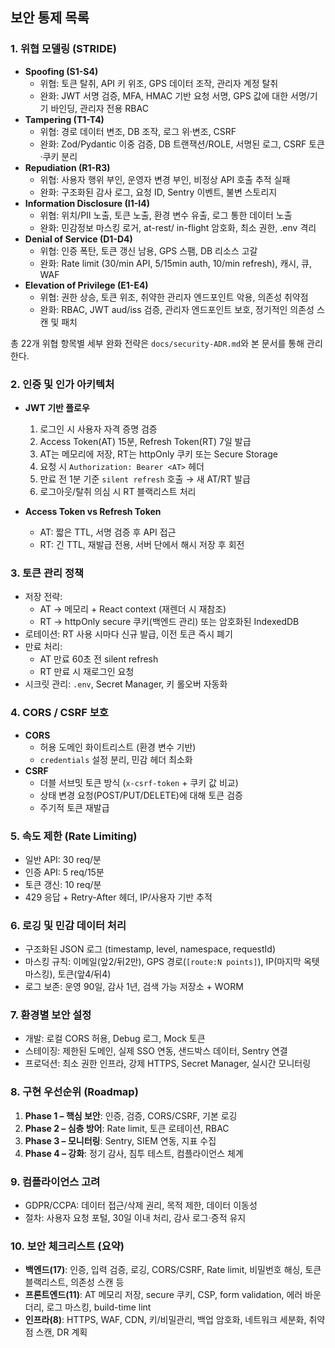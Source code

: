 ## 보안 통제 목록

### 1. 위협 모델링 (STRIDE)
- **Spoofing (S1-S4)**  
  - 위협: 토큰 탈취, API 키 위조, GPS 데이터 조작, 관리자 계정 탈취  
  - 완화: JWT 서명 검증, MFA, HMAC 기반 요청 서명, GPS 값에 대한 서명/기기 바인딩, 관리자 전용 RBAC
- **Tampering (T1-T4)**  
  - 위협: 경로 데이터 변조, DB 조작, 로그 위·변조, CSRF  
  - 완화: Zod/Pydantic 이중 검증, DB 트랜잭션/ROLE, 서명된 로그, CSRF 토큰·쿠키 분리
- **Repudiation (R1-R3)**  
  - 위협: 사용자 행위 부인, 운영자 변경 부인, 비정상 API 호출 추적 실패  
  - 완화: 구조화된 감사 로그, 요청 ID, Sentry 이벤트, 불변 스토리지
- **Information Disclosure (I1-I4)**  
  - 위협: 위치/PII 노출, 토큰 노출, 환경 변수 유출, 로그 통한 데이터 노출  
  - 완화: 민감정보 마스킹 로거, at-rest/ in-flight 암호화, 최소 권한, .env 격리
- **Denial of Service (D1-D4)**  
  - 위협: 인증 폭탄, 토큰 갱신 남용, GPS 스팸, DB 리소스 고갈  
  - 완화: Rate limit (30/min API, 5/15min auth, 10/min refresh), 캐시, 큐, WAF
- **Elevation of Privilege (E1-E4)**  
  - 위협: 권한 상승, 토큰 위조, 취약한 관리자 엔드포인트 악용, 의존성 취약점  
  - 완화: RBAC, JWT aud/iss 검증, 관리자 엔드포인트 보호, 정기적인 의존성 스캔 및 패치

총 22개 위협 항목별 세부 완화 전략은 `docs/security-ADR.md`와 본 문서를 통해 관리한다.

### 2. 인증 및 인가 아키텍처
- **JWT 기반 플로우**  
  1. 로그인 시 사용자 자격 증명 검증  
  2. Access Token(AT) 15분, Refresh Token(RT) 7일 발급  
  3. AT는 메모리에 저장, RT는 httpOnly 쿠키 또는 Secure Storage  
  4. 요청 시 `Authorization: Bearer <AT>` 헤더  
  5. 만료 전 1분 기준 `silent refresh` 호출 → 새 AT/RT 발급  
  6. 로그아웃/탈취 의심 시 RT 블랙리스트 처리

- **Access Token vs Refresh Token**  
  - AT: 짧은 TTL, 서명 검증 후 API 접근  
  - RT: 긴 TTL, 재발급 전용, 서버 단에서 해시 저장 후 회전

### 3. 토큰 관리 정책
- 저장 전략:  
  - AT → 메모리 + React context (재렌더 시 재참조)  
  - RT → httpOnly secure 쿠키(백엔드 관리) 또는 암호화된 IndexedDB  
- 로테이션: RT 사용 시마다 신규 발급, 이전 토큰 즉시 폐기  
- 만료 처리:  
  - AT 만료 60초 전 silent refresh  
  - RT 만료 시 재로그인 요청  
- 시크릿 관리: `.env`, Secret Manager, 키 롤오버 자동화

### 4. CORS / CSRF 보호
- **CORS**  
  - 허용 도메인 화이트리스트 (환경 변수 기반)  
  - `credentials` 설정 분리, 민감 헤더 최소화  
- **CSRF**  
  - 더블 서브밋 토큰 방식 (`x-csrf-token` + 쿠키 값 비교)  
  - 상태 변경 요청(POST/PUT/DELETE)에 대해 토큰 검증  
  - 주기적 토큰 재발급

### 5. 속도 제한 (Rate Limiting)
- 일반 API: 30 req/분  
- 인증 API: 5 req/15분  
- 토큰 갱신: 10 req/분  
- 429 응답 + Retry-After 헤더, IP/사용자 기반 추적

### 6. 로깅 및 민감 데이터 처리
- 구조화된 JSON 로그 (timestamp, level, namespace, requestId)  
- 마스킹 규칙: 이메일(앞2/뒤2만), GPS 경로(`[route:N points]`), IP(마지막 옥텟 마스킹), 토큰(앞4/뒤4)  
- 로그 보존: 운영 90일, 감사 1년, 검색 가능 저장소 + WORM

### 7. 환경별 보안 설정
- 개발: 로컬 CORS 허용, Debug 로그, Mock 토큰  
- 스테이징: 제한된 도메인, 실제 SSO 연동, 샌드박스 데이터, Sentry 연결  
- 프로덕션: 최소 권한 인프라, 강제 HTTPS, Secret Manager, 실시간 모니터링

### 8. 구현 우선순위 (Roadmap)
1. **Phase 1 – 핵심 보안**: 인증, 검증, CORS/CSRF, 기본 로깅  
2. **Phase 2 – 심층 방어**: Rate limit, 토큰 로테이션, RBAC  
3. **Phase 3 – 모니터링**: Sentry, SIEM 연동, 지표 수집  
4. **Phase 4 – 강화**: 정기 감사, 침투 테스트, 컴플라이언스 체계

### 9. 컴플라이언스 고려
- GDPR/CCPA: 데이터 접근/삭제 권리, 목적 제한, 데이터 이동성  
- 절차: 사용자 요청 포털, 30일 이내 처리, 감사 로그·증적 유지

### 10. 보안 체크리스트 (요약)
- **백엔드(17)**: 인증, 입력 검증, 로깅, CORS/CSRF, Rate limit, 비밀번호 해싱, 토큰 블랙리스트, 의존성 스캔 등  
- **프론트엔드(11)**: AT 메모리 저장, secure 쿠키, CSP, form validation, 에러 바운더리, 로그 마스킹, build-time lint  
- **인프라(8)**: HTTPS, WAF, CDN, 키/비밀관리, 백업 암호화, 네트워크 세분화, 취약점 스캔, DR 계획
